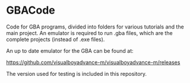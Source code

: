 # GBACode
Code for GBA programs, divided into folders for various tutorials and the main project.
An emulator is required to run .gba files, which are the complete projects (instead of .exe files).

An up to date emulator for the GBA can be found at:

https://github.com/visualboyadvance-m/visualboyadvance-m/releases

The version used for testing is included in this repository.
